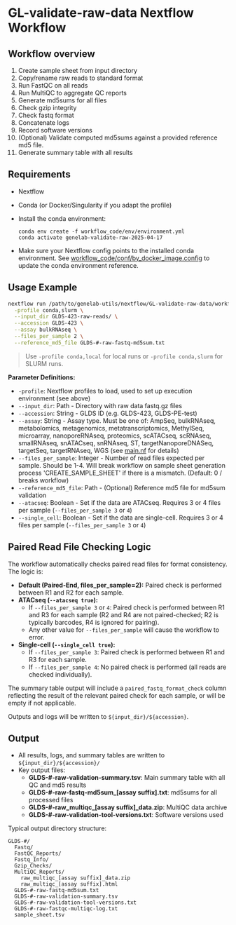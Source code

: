 # GL-validate-raw-data Nextflow Workflow

## Workflow overview

1. Create sample sheet from input directory
2. Copy/rename raw reads to standard format
3. Run FastQC on all reads
4. Run MultiQC to aggregate QC reports
5. Generate md5sums for all files
6. Check gzip integrity
7. Check fastq format
8. Concatenate logs
9. Record software versions
10. (Optional) Validate computed md5sums against a provided reference md5 file.
10. Generate summary table with all results


## Requirements

- Nextflow
- Conda (or Docker/Singularity if you adapt the profile)
- Install the conda environment:
  ```
  conda env create -f workflow_code/env/environment.yml
  conda activate genelab-validate-raw-2025-04-17
  ```
  
- Make sure your Nextflow config points to the installed conda environment. See [workflow_code/conf/by_docker_image.config](workflow_code/conf/by_docker_image.config) to update the conda environment reference.

## Usage Example

```bash
nextflow run /path/to/genelab-utils/nextflow/GL-validate-raw-data/workflow_code/main.nf \
  -profile conda,slurm \
  --input_dir GLDS-423-raw-reads/ \
  --accession GLDS-423 \
  --assay bulkRNAseq \
  --files_per_sample 2 \
  --reference_md5_file GLDS-#-raw-fastq-md5sum.txt
```

> Use `-profile conda,local` for local runs or `-profile conda,slurm` for SLURM runs.


**Parameter Definitions:**

- `-profile`: Nextflow profiles to load, used to set up execution environment (see above)
- `--input_dir`: Path - Directory with raw data fastq.gz files
- `--accession`: String - GLDS ID (e.g. GLDS-423, GLDS-PE-test)
- `--assay`: String - Assay type. Must be one of:
  AmpSeq, bulkRNAseq, metabolomics, metagenomics, metatranscriptomics, MethylSeq, microarray, nanoporeRNAseq, proteomics, scATACseq, scRNAseq, smallRNAseq, snATACseq, snRNAseq, ST, targetNanoporeDNASeq, targetSeq, targetRNAseq, WGS
  (see [main.nf](./workflow_code/main.nf) for details)
- `--files_per_sample`: Integer - Number of read files expected per sample. Should be 1-4. Will break workflow on sample sheet generation process 'CREATE_SAMPLE_SHEET' if there is a mismatch. (Default: 0 / breaks workflow)
- `--reference_md5_file`: Path - (Optional) Reference md5 file for md5sum validation
- `--atacseq`: Boolean - Set if the data are ATACseq. Requires 3 or 4 files per sample (`--files_per_sample 3` or `4`)
- `--single_cell`: Boolean - Set if the data are single-cell. Requires 3 or 4 files per sample (`--files_per_sample 3` or `4`)

## Paired Read File Checking Logic

The workflow automatically checks paired read files for format consistency. The logic is:

- **Default (Paired-End, files_per_sample=2):** Paired check is performed between R1 and R2 for each sample.
- **ATACseq (`--atacseq true`):**
  - If `--files_per_sample 3` or `4`: Paired check is performed between R1 and R3 for each sample (R2 and R4 are not paired-checked; R2 is typically barcodes, R4 is ignored for pairing).
  - Any other value for `--files_per_sample` will cause the workflow to error.
- **Single-cell (`--single_cell true`):**
  - If `--files_per_sample 3`: Paired check is performed between R1 and R3 for each sample.
  - If `--files_per_sample 4`: No paired check is performed (all reads are checked individually).

The summary table output will include a `paired_fastq_format_check` column reflecting the result of the relevant paired check for each sample, or will be empty if not applicable.

Outputs and logs will be written to `${input_dir}/${accession}`.

## Output

- All results, logs, and summary tables are written to `${input_dir}/${accession}/`
- Key output files:
  - **GLDS-#-raw-validation-summary.tsv**: Main summary table with all QC and md5 results
  - **GLDS-#-raw-fastq-md5sum_[assay suffix].txt**: md5sums for all processed files
  - **GLDS-#-raw_multiqc_[assay suffix]_data.zip**: MultiQC data archive
  - **GLDS-#-raw-validation-tool-versions.txt**: Software versions used

Typical output directory structure:

```
GLDS-#/
  Fastq/
  FastQC_Reports/
  Fastq_Info/
  Gzip_Checks/
  MultiQC_Reports/
    raw_multiqc_[assay suffix]_data.zip
    raw_multiqc_[assay suffix].html
  GLDS-#-raw-fastq-md5sum.txt
  GLDS-#-raw-validation-summary.tsv
  GLDS-#-raw-validation-tool-versions.txt
  GLDS-#-raw-fastqc-multiqc-log.txt
  sample_sheet.tsv
```
